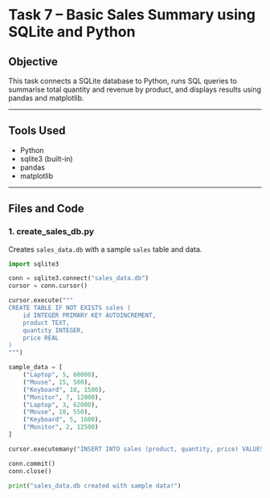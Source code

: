 # Task 7 – Basic Sales Summary using SQLite and Python

## Objective

This task connects a SQLite database to Python, runs SQL queries to summarise total quantity and revenue by product, and displays results using pandas and matplotlib.

---

## Tools Used

- Python
- sqlite3 (built-in)
- pandas
- matplotlib

---

## Files and Code

### 1. create_sales_db.py

Creates `sales_data.db` with a sample `sales` table and data.

```python
import sqlite3

conn = sqlite3.connect("sales_data.db")
cursor = conn.cursor()

cursor.execute("""
CREATE TABLE IF NOT EXISTS sales (
    id INTEGER PRIMARY KEY AUTOINCREMENT,
    product TEXT,
    quantity INTEGER,
    price REAL
)
""")

sample_data = [
    ("Laptop", 5, 60000),
    ("Mouse", 15, 500),
    ("Keyboard", 10, 1500),
    ("Monitor", 7, 12000),
    ("Laptop", 3, 62000),
    ("Mouse", 10, 550),
    ("Keyboard", 5, 1600),
    ("Monitor", 2, 12500)
]

cursor.executemany("INSERT INTO sales (product, quantity, price) VALUES (?, ?, ?)", sample_data)

conn.commit()
conn.close()

print("sales_data.db created with sample data!")
